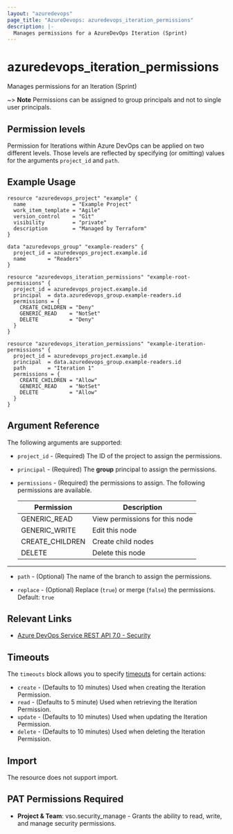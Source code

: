 ```yaml
---
layout: "azuredevops"
page_title: "AzureDevops: azuredevops_iteration_permissions"
description: |-
  Manages permissions for a AzureDevOps Iteration (Sprint)
---
```


# azuredevops_iteration_permissions

Manages permissions for an Iteration (Sprint)

~> **Note** Permissions can be assigned to group principals and not to single user principals.

## Permission levels

Permission for Iterations within Azure DevOps can be applied on two different levels.
Those levels are reflected by specifying (or omitting) values for the arguments `project_id` and `path`.

## Example Usage

```hcl
resource "azuredevops_project" "example" {
  name               = "Example Project"
  work_item_template = "Agile"
  version_control    = "Git"
  visibility         = "private"
  description        = "Managed by Terraform"
}

data "azuredevops_group" "example-readers" {
  project_id = azuredevops_project.example.id
  name       = "Readers"
}

resource "azuredevops_iteration_permissions" "example-root-permissions" {
  project_id = azuredevops_project.example.id
  principal  = data.azuredevops_group.example-readers.id
  permissions = {
    CREATE_CHILDREN = "Deny"
    GENERIC_READ    = "NotSet"
    DELETE          = "Deny"
  }
}

resource "azuredevops_iteration_permissions" "example-iteration-permissions" {
  project_id = azuredevops_project.example.id
  principal  = data.azuredevops_group.example-readers.id
  path       = "Iteration 1"
  permissions = {
    CREATE_CHILDREN = "Allow"
    GENERIC_READ    = "NotSet"
    DELETE          = "Allow"
  }
}
```

## Argument Reference

The following arguments are supported:

* `project_id` - (Required) The ID of the project to assign the permissions.

* `principal` - (Required) The **group** principal to assign the permissions.

* `permissions` - (Required) the permissions to assign. The following permissions are available.
    
    | Permission      | Description                    |
    |-----------------|--------------------------------|
    | GENERIC_READ    | View permissions for this node |
    | GENERIC_WRITE   | Edit this node                 |
    | CREATE_CHILDREN | Create child nodes             |
    | DELETE          | Delete this node               |

---

* `path` - (Optional) The name of the branch to assign the permissions.

* `replace` - (Optional) Replace (`true`) or merge (`false`) the permissions. Default: `true`

## Relevant Links

* [Azure DevOps Service REST API 7.0 - Security](https://docs.microsoft.com/en-us/rest/api/azure/devops/security/?view=azure-devops-rest-7.0)

## Timeouts

The `timeouts` block allows you to specify [timeouts](https://developer.hashicorp.com/terraform/language/resources/syntax#operation-timeouts) for certain actions:

* `create` - (Defaults to 10 minutes) Used when creating the Iteration Permission.
* `read` - (Defaults to 5 minute) Used when retrieving the Iteration Permission.
* `update` - (Defaults to 10 minutes) Used when updating the Iteration Permission.
* `delete` - (Defaults to 10 minutes) Used when deleting the Iteration Permission.

## Import

The resource does not support import.

## PAT Permissions Required

- **Project & Team**: vso.security_manage - Grants the ability to read, write, and manage security permissions.

